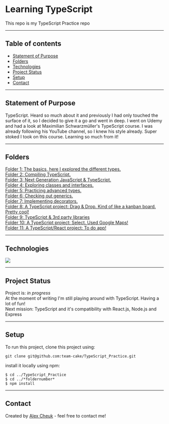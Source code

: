 # Learning TypeScript

This repo is my TypeScript Practice repo

---

## Table of contents

- [Statement of Purpose](#statement-of-purpose)
- [Folders](#folders)
- [Technologies](#technologies)
- [Project Status](#project-status)
- [Setup](#setup)
- [Contact](#contact)

---

## Statement of Purpose

TypeScript. Heard so much about it and previously I had only touched the surface of it, so I decided to give it a go and went in deep. I went on Udemy and had a look at Maximilian Schwarzmüller's TypeScript course. I was already following his YouTube channel, so I knew his style already. Super stoked I took on this course. Learning so much from it!

---

## Folders

[Folder 1: The basics, here I explored the different types.](https://github.com/team-cake/TypeScript_Practice/tree/master/01)  
[Folder 2: Compiling TypeScript.](https://github.com/team-cake/TypeScript_Practice/tree/master/02)  
[Folder 3: Next Generation JavaScript & TypeScript.](https://github.com/team-cake/TypeScript_Practice/tree/master/03)  
[Folder 4: Exploring classes and interfaces.](https://github.com/team-cake/TypeScript_Practice/tree/master/04)  
[Folder 5: Practicing advanced types.](https://github.com/team-cake/TypeScript_Practice/tree/master/05)  
[Folder 6: Checking out generics.](https://github.com/team-cake/TypeScript_Practice/tree/master/06)  
[Folder 7: Implementing decorators.](https://github.com/team-cake/TypeScript_Practice/tree/master/07)  
[Folder 8: A TypeScript project: Drag & Drop. Kind of like a kanban board. Pretty cool!](https://github.com/team-cake/TypeScript_Practice/tree/master/08)  
[Folder 9: TypeScript & 3rd party libraries](https://github.com/team-cake/TypeScript_Practice/tree/master/09)  
[Folder 10: A TypeScript project: Select. Used Google Maps!](https://github.com/team-cake/TypeScript_Practice/tree/master/10)  
[Folder 11: A TypeScript/React project: To do app!](https://github.com/team-cake/TypeScript_Practice/tree/master/11)

---

## Technologies

![](https://img.shields.io/badge/Code-TypeScript-informational?style=plastic&logo=typescript)

---

## Project Status

Project is: _in progress_  
At the moment of writing I'm still playing around with TypeScript. Having a lot of fun!  
Next mission: TypeScript and it's compatibility with React.js, Node.js and Express

---

## Setup

To run this project, clone this project using:

```
git clone git@github.com:team-cake/TypeScript_Practice.git
```

install it locally using npm:

```
$ cd ../TypeScript_Practice
$ cd ../*foldernumber*
$ npm install
```

---

## Contact

Created by [Alex Cheuk](https://www.linkedin.com/in/alex-cheuk/) - feel free to contact me!
